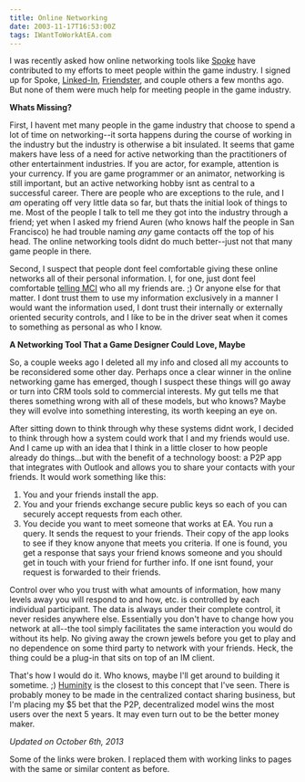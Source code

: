 ```yaml
---
title: Online Networking
date: 2003-11-17T16:53:00Z
tags: IWantToWorkAtEA.com
---
```

I was recently asked how online networking tools like [Spoke][1] have contributed to my efforts to meet people within the game industry. I signed up for Spoke, [Linked-In][2], [Friendster][3], and couple others a few months ago. But none of them were much help for meeting people in the game industry.

**Whats Missing?**

First, I havent met many people in the game industry that choose to spend a lot of time on networking--it sorta happens during the course of working in the industry but the industry is otherwise a bit insulated. It seems that game makers have less of a need for active networking than the practitioners of other entertainment industries. If you are actor, for example, attention is your currency. If you are game programmer or an animator, networking is still important, but an active networking hobby isnt as central to a successful career. There are people who are exceptions to the rule, and I *am* operating off very little data so far, but thats the initial look of things to me. Most of the people I talk to tell me they got into the industry through a friend; yet when I asked my friend Auren (who knows half the people in San Francisco) he had trouble naming *any* game contacts off the top of his head. The online networking tools didnt do much better--just not that many game people in there.

Second, I suspect that people dont feel comfortable giving these online networks all of their personal information. I, for one, just dont feel comfortable [telling MCI][4] who all my friends are. ;) Or anyone else for that matter. I dont trust them to use my information exclusively in a manner I would want the information used, I dont trust their internally or externally oriented security controls, and I like to be in the driver seat when it comes to something as personal as who I know.

**A Networking Tool That a Game Designer Could Love, Maybe**

So, a couple weeks ago I deleted all my info and closed all my accounts to be reconsidered some other day. Perhaps once a clear winner in the online networking game has emerged, though I suspect these things will go away or turn into CRM tools sold to commercial interests. My gut tells me that theres something wrong with all of these models, but who knows? Maybe they will evolve into something interesting, its worth keeping an eye on.

After sitting down to think through why these systems didnt work, I decided to think through how a system could work that I and my friends would use. And I came up with an idea that I think in a little closer to how people already do things...but with the benefit of a technology boost: a P2P app that integrates with Outlook and allows you to share your contacts with your friends. It would work something like this:

1. You and your friends install the app.
1. You and your friends exchange secure public keys so each of you can securely accept requests from each other.
1. You decide you want to meet someone that works at EA. You run a query. It sends the request to your friends. Their copy of the app looks to see if they know anyone that meets you criteria. If one is found, you get a response that says your friend knows someone and you should get in touch with your friend for further info. If one isnt found, your request is forwarded to their friends.

Control over who you trust with what amounts of information, how many levels away you will respond to and how, etc. is controlled by each individual participant. The data is always under their complete control, it never resides anywhere else. Essentially you don't have to change how you network at all--the tool simply facilitates the same interaction you would do without its help. No giving away the crown jewels before you get to play and no dependence on some third party to network with your friends. Heck, the thing could be a plug-in that sits on top of an IM client.

That's how I would do it. Who knows, maybe I'll get around to building it sometime. ;) [Huminity][5] is the closest to this concept that I've seen. There is probably money to be made in the centralized contact sharing business, but I'm placing my $5 bet that the P2P, decentralized model wins the most users over the next 5 years. It may even turn out to be the better money maker.

*Updated on October 6th, 2013*

Some of the links were broken. I replaced them with working links to pages with the same or similar content as before.

 [1]: http://www.spoke.com/
 [2]: https://www.linkedin.com/
 [3]: http://en.wikipedia.org/wiki/Friendster
 [4]: http://www.satirewire.com/briefs/mci.shtml
 [5]: http://web.archive.org/web/20040609092504/http://www.huminity.com/

